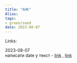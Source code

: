 ```yaml
---
title: "AHK"
Alias: 
tags:
- green/seed
date: 2023-08-07
---
```

Links:  

2023-08-07  
написати date у текст - [link](https://www.autohotkey.com/board/topic/21387-how-to-insert-current-date-into-a-hotkey/)  , [link](https://ahk-wiki.ru/formattime)  